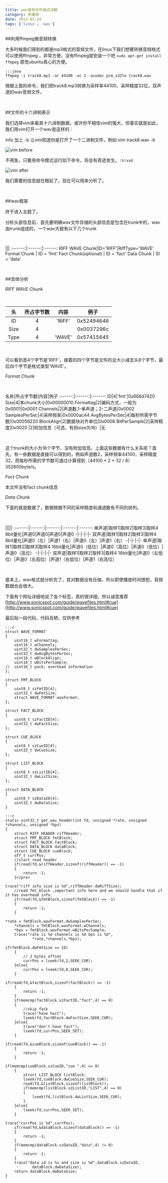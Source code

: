 ```yaml
---
title: wav音频文件格式详解
category: 多媒体
date: 2013-01-24
tags: ['linux', 'wav']
---
```


##利用ffmpeg做音频转换

大多时候我们得到的都是mp3格式的音频文件，在linux下我们想要转换音频格式可以使用ffmpeg ，非常方便，没有ffmpeg就安装一个吧 `sudo apt-get install ffmpeg` 感觉ubuntu真心的方便。
<!-- excerpt -->

    :::java
    ffmpeg -i track8.mp3 -ar 44100 -ac 2 -acodec pcm_s32le track8.wav

根据上面的命令，我们把track8.mp3转换为采样率44100，采样精度32位，双声道的wav音频文件。 

<br/>

##文件的十六进制表示

我们选择vim来看其十六进制数据，或许你不相信vim的强大，但事实就是如此，我们用vim打开一个wav是这样的：

<span class="label label-info">info</span> 加上 -b 让vim知道你是打开了一个二进制文件，例如:vim track8.wav -b

![vim before](http://lingavin.com/wp-content/uploads/2013/01/vim-before-1.png)

不用急，只要用命令模式运行如下命令，将会有奇迹发生。`:%!xxd`

![vim after](http://lingavin.com/wp-content/uploads/2013/01/vim-after-1.png)

我们需要的信息就在眼前了。现在可以用来分析了。

<br/>

##wav框架

终于进入主题了。

分析头部信息前，首先要明确wav文件存储的头部信息是包含在trunk中的，wav由trunk组成的，一个wav大致有以下几个trunk

<br/>

|||
:------:|:------:|:------:
RIFF WAVE Chunk|ID='RIFF'|RiffType='WAVE'
Format Chunk | ID = 'fmt'
Fact Chunk(optional) | ID = 'fact'
Data Chunk | ID = 'data' 

<br/>

##具体分析

*RIFF WAVE Chunk*

<br/>

头|所占字节数|内容|例子
:------:|:------:|:------:|:------:
ID |4|'RIFF'|0x52494646
Size|4||0x0037296c
Type|4|'WAVE'|0x57415645

<br/>

可以看到首4个字节是'RIFF'，接着的四个字节是文件的总大小减去头8个字节，最后四个字节是格式类型'WAVE'。

*Format Chunk*

<br/>

名称|所占字节数|内容|例子
:------:|:------:|:------:
ID|4|'fmt'|0x666d7420
Size|4|本chunk大小|0x00000010
Formattag|2|编码方式，一般为0x0001|0x0001
Channels|2|声道数,1-单声道；2-二声道|0x0002
SamplesPerSec|4|采样频率|0x0000ac44
AvgBytesPerSec|4|每秒所需字节数|0x00056220
BlockAlign|2|数据块对齐单位|0x0008
BitPerSample|2|采样精度|0x0020
|2|附加信息（可选，有则size为18）|无

<br/>

这个trunk的大小为16个字节，没有附加信息。上面这些数据有什么关系呢？首先，有一些数据是直接可以得到的，例如声道数2，采样频率44100，采样精度32，而每秒所需的字节数可通过计算得到（44100 * 2 * 32 / 8）352800byte/s。

*Fact Chunk*

本文件没有fact chunk信息

*Data Chunk*

下面的就是数据了，数据根据不同的采样精度和通道数有不同的排列。

<br/>

|||||
:------:|:------:|:------:|:------:|:------:
单声道|取样1|取样2|取样3|取样4
8bit量化|声道0|声道0|声道0|声道0
-|-|-|-|-
双声道|取样1|取样2|取样3|取样4
8bit量化|声道0（左）|声道1（右）|声道0（左）|声道1（右）
-|-|-|-|-
单声道|取样1|取样2|取样3|取样4
16bit量化|声道0（低位）|声道0（高位）|声道0（低位）|声道0（高位）
-|-|-|-|-
双声道|取样1|取样2|取样3|取样4
16bit量化|声道0（左低位）|声道0（左高位）|声道1（右低位）|声道1（右高位）

<br/>

基本上，wav格式就分析完了，其对数据没有压缩，所以即使播放时间很短，音频数据也会很大。

下面有个网址详细地说了各个标签，真的很详细，所以诚意推荐[http://www.sonicspot.com/guide/wavefiles.html#cue](http://www.sonicspot.com/guide/wavefiles.html#cue)

最后贴一段代码，代码丑陋，仅供参考

    :::c
    struct WAVE_FORMAT
    {
        uint16_t wFormattag;
        uint16_t wChannels;
        uint32_t dwSamplesPerSec;
        uint32_t dwAvgBytesPerSec;
        uint16_t wBlockAlign;
        uint16_t wBitsPerSample;
    //  uint16_t pack; overhead information
    };
    
    struct FMT_BLOCK
    {
        uint8_t szFmtID[4];
        uint32_t dwFmtSize;
        struct WAVE_FORMAT wavFormat;
    };
    
    struct FACT_BLOCK
    {
        uint8_t szFactID[4];
        uint32_t dwFactSize;
    };
    
    struct CUE_BLOCK
    {
        uint8_t szCueID[4];
        uint32_t dwCueSize;
    };
    
    struct LIST_BLOCK
    {
        uint8_t szListID[4];
        uint32_t dwListSize;
    };
    
    struct DATA_BLOCK
    {
        uint8_t szDataID[4];
        uint32_t dwDataSize;
    }
    
    :::c
    static uint32_t get_wav_header(int fd, unsigned *rate, unsigned *channels, unsigned *bps)
    {
        struct RIFF_HEADER riffHeader;
        struct FMT_BLOCK fmtBlock;
        struct FACT_BLOCK factBlock;
        struct DATA_BLOCK dataBlock;
        struct CUE_BLOCK cueBlock;
        off_t currPos;
        //start read header
        if(read(fd,&riffHeader,sizeof(riffHeader)) == -1)
        {
            return -1;
        }</pre>
    
    trace("riff info size is %d",riffHeader.dwRiffSize);
        //read fmt_block ,important info here and we should handle that if it has overhead info.
        if(read(fd,&fmtBlock,sizeof(fmtBlock)) == -1)
        {
            return -1;
        }
    
    *rate = fmtBlock.wavFormat.dwSamplesPerSec;
        *channels = fmtBlock.wavFormat.wChannels;
        *bps = fmtBlock.wavFormat.wBitsPerSample;
        trace("rate is %d channels is %d bps is %d",
                *rate,*channels,*bps);
    
    if(fmtBlock.dwFmtSize == 18)
        {
            // 2 bytes offset
            currPos = lseek(fd,2,SEEK_CUR); 
        }else{
            currPos = lseek(fd,0,SEEK_CUR);
        }
    
    if(read(fd,&factBlock,sizeof(factBlock)) == -1)
        {
            return -1;
        }
        if(memcmp(factBlock.szFactID,"fact",4) == 0)
        {
            //skip fack
            trace("have hact");
            lseek(fd,factBlock.dwFactSize,SEEK_CUR);
        }else{
            trace("don't have fact");
            lseek(fd,currPos,SEEK_SET);
        }
    
    if(read(fd,&cueBlock,sizeof(cueBlock)) == -1)
        {
            return -1;
        }
    
    if(memcmp(cueBlock.szCueID,"cue ",4) == 0)
        {
            struct LIST_BLOCK listBlock;
            lseek(fd,cueBlock.dwCueSize,SEEK_CUR);
            read(fd,&listBlock,sizeof(listBlock));
            if(memcmp(listBlock.szListID,"LIST",4) == 0)
            {
                lseek(fd,listBlock.dwListSize,SEEK_CUR);
            }
        }else{
            lseek(fd,currPos,SEEK_SET);
        }
    
    trace("currPos is %d",currPos);
        if(read(fd,&dataBlock,sizeof(dataBlock)) == -1)
        {
            return -1;
        }
        if(memcmp(dataBlock.szDataID,"data",4) != 0)
        {
            return -1;
        }
        trace("data id is %s and size is %d",dataBlock.szDataID,
                dataBlock.dwDataSize);
        return dataBlock.dwDataSize;
    }

